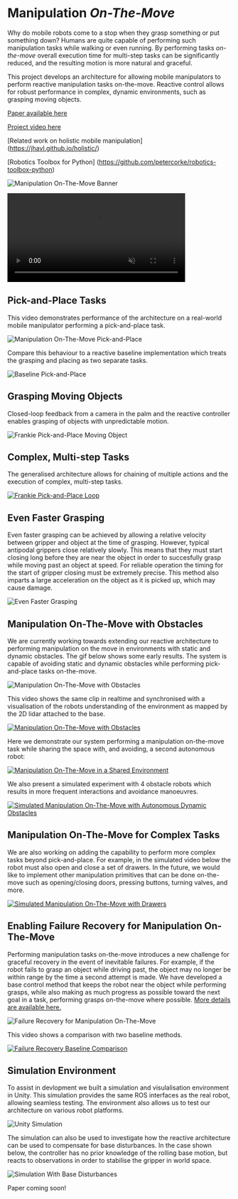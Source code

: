 # Manipulation *On-The-Move*
Why do mobile robots come to a stop when they grasp something or put something down? Humans are quite capable of performing such manipulation tasks while walking or even running. By performing tasks *on-the-move* overall execution time for multi-step tasks can be significantly reduced, and the resulting motion is more natural and graceful.

This project develops an architecture for allowing mobile manipulators to perform reactive manipulation tasks on-the-move. Reactive control allows for robust performance in complex, dynamic environments, such as grasping moving objects.

[Paper available here](https://arxiv.org/abs/2212.06991)

[Project video here](https://youtu.be/C39rBTytiWc)

[Related work on holistic mobile manipulation]
(https://jhavl.github.io/holistic/)

[Robotics Toolbox for Python]
(https://github.com/petercorke/robotics-toolbox-python)

![Manipulation On-The-Move Banner](images/MotmBanner.png)

<video src="https://user-images.githubusercontent.com/32886576/236379737-70c3feb8-5729-425a-a825-601b2f6f6583.mp4" data-canonical-src="https://user-images.githubusercontent.com/32886576/236379737-70c3feb8-5729-425a-a825-601b2f6f6583.mp4" controls="controls" muted="muted" class="d-block rounded-bottom-2 border-top width-fit" style="max-height:640px; min-height: 200px"></video>

## Pick-and-Place Tasks
This video demonstrates performance of the architecture on a real-world mobile manipulator performing a pick-and-place task.

![Manipulation On-The-Move Pick-and-Place](gifs/FrankiePickPlace_2.gif)

Compare this behaviour to a reactive baseline implementation which treats the grasping and placing as two separate tasks. 

![Baseline Pick-and-Place](gifs/ReactiveBaselinePickAndPlace.gif)

## Grasping Moving Objects
Closed-loop feedback from a camera in the palm and the reactive controller enables grasping of objects with unpredictable motion. 

![Frankie Pick-and-Place Moving Object](gifs/FrankiePickPlaceDynamic2.gif)

## Complex, Multi-step Tasks
The generalised architecture allows for chaining of multiple actions and the execution of complex, multi-step tasks.

[![Frankie Pick-and-Place Loop](images/FrankieLoopThumbnailCropped.jpg)](https://www.youtube.com/watch?v=LWI3my7WtJI "Frankie Pick-and-Place Loop")

## Even Faster Grasping
Even faster grasping can be achieved by allowing a relative velocity between gripper and object at the time of grasping. However, typical antipodal grippers close relatively slowly. This means that they must start closing long before they are near the object in order to succesfully grasp while moving past an object at speed. For reliable operation the timing for the start of gripper closing must be extremely precise. This method also imparts a large acceleration on the object as it is picked up, which may cause damage. 

![Even Faster Grasping](gifs/FastGrasp.gif)

## Manipulation On-The-Move with Obstacles
We are currently working towards extending our reactive architecture to performing manipulation on the move in environments with static and dynamic obstacles. The gif below shows some early results. The system is capable of avoiding static and dynamic obstacles while performing pick-and-place tasks on-the-move. 

![Manipulation On-The-Move with Obstacles](gifs/MotmObstacles.gif)

This video shows the same clip in realtime and synchronised with a visualisation of the robots understanding of the environment as mapped by the 2D lidar attached to the base. 

[![Manipulation On-The-Move with Obstacles](images/MotmObstaclesVideoLink.JPG)](https://youtu.be/jFcwtLKqeBg "Manipulation On-The-Move with Obstacles")

Here we demonstrate our system performing a manipulation on-the-move task while sharing the space with, and avoiding, a second autonomous robot:

[![Manipulation On-The-Move in a Shared Environment](images/TemiRealWorldLink.png)](https://youtu.be/0XcxeaLh8lU "Manipulation On-The-Move in a Shared Environment")

We also present a simulated experiment with 4 obstacle robots which results in more frequent interactions and avoidance manoeuvres. 

[![Simulated Manipulation On-The-Move with Autonomous Dynamic Obstacles](images/SimulatedTemiLink.png)](https://youtu.be/EKoV2SlYg9M "Simulated Manipulation On-The-Move with Autonomous Dynamic Obstacles")

## Manipulation On-The-Move for Complex Tasks

We are also working on adding the capability to perform more complex tasks beyond pick-and-place. For example, in the simulated video below the robot must also open and close a set of drawers. In the future, we would like to implement other manipulation primitives that can be done on-the-move such as opening/closing doors, pressing buttons, turning valves, and more. 

[![Simulated Manipulation On-The-Move with Drawers](images/DrawerVideoLink.png)](https://youtu.be/zwM1JgV9W0I "Simulated Manipulation On-The-Move with Drawers")

## Enabling Failure Recovery for Manipulation On-The-Move
Performing manipulation tasks on-the-move introduces a new challenge for graceful recovery in the event of inevitable failures. For example, if the robot fails to grasp an object while driving past, the object may no longer be within range by the time a second attempt is made. We have developed a base control method that keeps the robot near the object while performing grasps, while also making as much progress as possible toward the next goal in a task, performing grasps on-the-move where possible. [More details are available here.](https://benburgesslimerick.github.io/MotM-FailureRecovery/)

![Failure Recovery for Manipulation On-The-Move](gifs/ObstructedTurn_ours_6s_big.gif)

This video shows a comparison with two baseline methods. 

[![Failure Recovery Baseline Comparison](images/FailureRecoveryVideoLink.JPG)](https://youtu.be/T5_SeSubFCE "Failure Recovery Baseline Comparison")

## Simulation Environment
To assist in devlopment we built a simulation and visulalisation environment in Unity. This simulation provides the same ROS interfaces as the real robot, allowing seamless testing. The environment also allows us to test our architecture on various robot platforms. 

![Unity Simulation](gifs/MotmSims.gif)

The simulation can also be used to investigate how the reactive architecture can be used to compensate for base disturbances. In the case shown below, the controller has no prior knowledge of the rolling base motion, but reacts to observations in order to stabilise the gripper in world space. 

![Simulation With Base Disturbances](gifs/RollingFrankie.gif)

Paper coming soon!
